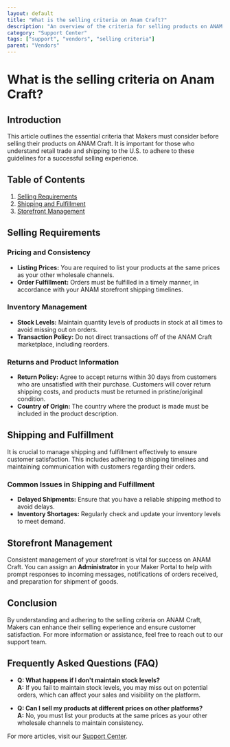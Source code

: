 ```yaml
---
layout: default
title: "What is the selling criteria on Anam Craft?"
description: "An overview of the criteria for selling products on ANAM Craft."
category: "Support Center"
tags: ["support", "vendors", "selling criteria"]
parent: "Vendors"
---
```


# What is the selling criteria on Anam Craft?

## Introduction

This article outlines the essential criteria that Makers must consider before selling their products on ANAM Craft. It is important for those who understand retail trade and shipping to the U.S. to adhere to these guidelines for a successful selling experience.

## Table of Contents
1. [Selling Requirements](#selling-requirements)
2. [Shipping and Fulfillment](#shipping-and-fulfillment)
3. [Storefront Management](#storefront-management)

## Selling Requirements

### Pricing and Consistency

- **Listing Prices:** You are required to list your products at the same prices as your other wholesale channels.
- **Order Fulfillment:** Orders must be fulfilled in a timely manner, in accordance with your ANAM storefront shipping timelines.

### Inventory Management

- **Stock Levels:** Maintain quantity levels of products in stock at all times to avoid missing out on orders.
- **Transaction Policy:** Do not direct transactions off of the ANAM Craft marketplace, including reorders.

### Returns and Product Information

- **Return Policy:** Agree to accept returns within 30 days from customers who are unsatisfied with their purchase. Customers will cover return shipping costs, and products must be returned in pristine/original condition.
- **Country of Origin:** The country where the product is made must be included in the product description.

## Shipping and Fulfillment

It is crucial to manage shipping and fulfillment effectively to ensure customer satisfaction. This includes adhering to shipping timelines and maintaining communication with customers regarding their orders.

### Common Issues in Shipping and Fulfillment

- **Delayed Shipments:** Ensure that you have a reliable shipping method to avoid delays.
- **Inventory Shortages:** Regularly check and update your inventory levels to meet demand.

## Storefront Management

Consistent management of your storefront is vital for success on ANAM Craft. You can assign an **Administrator** in your Maker Portal to help with prompt responses to incoming messages, notifications of orders received, and preparation for shipment of goods.

## Conclusion

By understanding and adhering to the selling criteria on ANAM Craft, Makers can enhance their selling experience and ensure customer satisfaction. For more information or assistance, feel free to reach out to our support team.

## Frequently Asked Questions (FAQ)

- **Q: What happens if I don't maintain stock levels?**  
  **A:** If you fail to maintain stock levels, you may miss out on potential orders, which can affect your sales and visibility on the platform.
  
- **Q: Can I sell my products at different prices on other platforms?**  
  **A:** No, you must list your products at the same prices as your other wholesale channels to maintain consistency.

For more articles, visit our [Support Center](https://support.anamcraft.com).